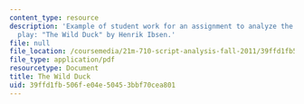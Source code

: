 ```yaml
---
content_type: resource
description: 'Example of student work for an assignment to analyze the script of a
  play: "The Wild Duck" by Henrik Ibsen.'
file: null
file_location: /coursemedia/21m-710-script-analysis-fall-2011/39ffd1fb506fe04e50453bbf70cea801_MIT21M_710F11_Wild_Duck.pdf
file_type: application/pdf
resourcetype: Document
title: The Wild Duck
uid: 39ffd1fb-506f-e04e-5045-3bbf70cea801
---
```

